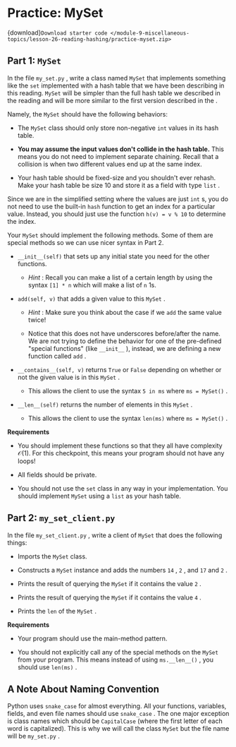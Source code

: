 # <i class="fas fa-laptop fa-fw"></i> Practice: MySet

{download}`Download starter code </module-9-miscellaneous-topics/lesson-26-reading-hashing/practice-myset.zip>`

## Part 1: `MySet`

In the file `my_set.py` , write a class named `MySet` that implements something like the `set` implemented with a hash table that we have been describing in this reading. `MySet` will be simpler than the full hash table we described in the reading and will be more similar to the first version described in the [](hashing) .

Namely, the `MySet` should have the following behaviors:

- The `MySet` class should only store non-negative `int` values in its hash table.

- **You may assume the input values don't collide in the hash table.** This means you do not need to implement separate chaining. Recall that a collision is when two different values end up at the same index.

- Your hash table should be fixed-size and you shouldn't ever rehash. Make your hash table be size 10 and store it as a field with type `list` .

Since we are in the simplified setting where the values are just `int` s, you do not need to use the built-in `hash` function to get an index for a particular value. Instead, you should just use the function `h(v) = v % 10` to determine the index.

Your `MySet` should implement the following methods. Some of them are special methods so we can use nicer syntax in Part 2.

- `__init__(self)` that sets up any initial state you need for the other functions.

  - _Hint_ : Recall you can make a list of a certain length by using the syntax `[1] * n` which will make a list of `n` 1s.

- `add(self, v)` that adds a given value to this `MySet` .

  - _Hint_ : Make sure you think about the case if we `add` the same value twice!

  - Notice that this does not have underscores before/after the name. We are not trying to define the behavior for one of the pre-defined "special functions" (like `__init__` ), instead, we are defining a new function called `add` .

- `__contains__(self, v)` returns `True` or `False` depending on whether or not the given value is in this `MySet` .

  - This allows the client to use the syntax `5 in ms` where `ms = MySet()` .

- `__len__(self)` returns the number of elements in this `MySet` .

  - This allows the client to use the syntax `len(ms)` where `ms = MySet()` .

**Requirements**

- You should implement these functions so that they all have complexity $\mathcal{O}(1)$. For this checkpoint, this means your program should not have any loops!

- All fields should be private.

- You should not use the `set` class in any way in your implementation. You should implement `MySet` using a `list` as your hash table.

## Part 2: `my_set_client.py`

In the file `my_set_client.py` , write a client of `MySet` that does the following things:

- Imports the `MySet` class.

- Constructs a `MySet` instance and adds the numbers `14` , `2` , and `17` and `2` .

- Prints the result of querying the `MySet` if it contains the value `2` .

- Prints the result of querying the `MySet` if it contains the value `4` .

- Prints the `len` of the `MySet` .

**Requirements**

- Your program should use the main-method pattern.

- You should not explicitly call any of the special methods on the `MySet` from your program. This means instead of using `ms.__len__()` , you should use `len(ms)` .

## A Note About Naming Convention

Python uses `snake_case` for almost everything. All your functions, variables, fields, and even file names should use `snake_case` . The one major exception is class names which should be `CapitalCase` (where the first letter of each word is capitalized). This is why we will call the class `MySet` but the file name will be `my_set.py` .
